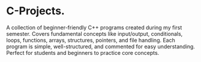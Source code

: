 # C-Projects.
A collection of beginner-friendly C++ programs created during my first semester. Covers fundamental concepts like input/output, conditionals, loops, functions, arrays, structures, pointers, and file handling. Each program is simple, well-structured, and commented for easy understanding. Perfect for students and beginners to practice core  concepts.
